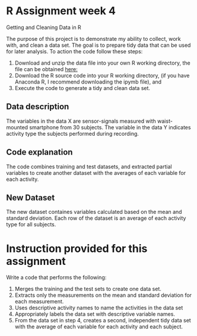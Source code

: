 # R Assignment week 4
Getting and Cleaning Data in R

The purpose of this project is to demonstrate my ability to collect, work with, and clean a data set.
The goal is to prepare tidy data that can be used for later analysis. To action the code follow these steps:
1) Download and unzip the data file into your own R working directory, the file can be obtained <a href="https://d396qusza40orc.cloudfront.net/getdata%2Fprojectfiles%2FUCI%20HAR%20Dataset.zip">here:</a>
2) Download the R source code into your R working directory, (if you have Anaconda R, I recommend downloading the ipymb file), and 
3) Execute the code to generate a tidy and clean data set.

## Data description
The variables in the data X are sensor-signals measured with waist-mounted smartphone from 30 subjects. The variable in the data Y indicates activity type the subjects performed during recording.

## Code explanation
The code combines training and test datasets, and extracted partial variables to create another dataset with the averages of each variable for each activity.

## New Dataset 
The new dataset containes variables calculated based on the mean and standard deviation. Each row of the dataset is an average of each activity type for all subjects.

# Instruction provided for this assignment
Write a code that performs the following:
1. Merges the training and the test sets to create one data set.
2. Extracts only the measurements on the mean and standard deviation for each measurement.
3. Uses descriptive activity names to name the activities in the data set
4. Appropriately labels the data set with descriptive variable names.
5. From the data set in step 4, creates a second, independent tidy data set with the average of each variable for each activity and each subject.
